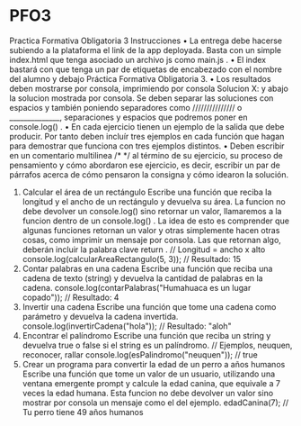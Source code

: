 # PFO3
Practica Formativa Obligatoria 3
Instrucciones
• La entrega debe hacerse subiendo a la plataforma el link de la app deployada. Basta con un simple index.html
que tenga asociado un archivo js como main.js .
• El index bastará con que tenga un par de etiquetas de encabezado con el nombre del alumno y debajo Práctica
Formativa Obligatoria 3.
• Los resultados deben mostrarse por consola, imprimiendo por consola Solucion X: y abajo la solucion mostrada
por consola. Se deben separar las soluciones con espacios y también poniendo separadores como /////////////// o
______________, separaciones y espacios que podremos poner en console.log() .
• En cada ejercicio tienen un ejemplo de la salida que debe producir. Por tanto deben incluír tres ejemplos en cada
función que hagan para demostrar que funciona con tres ejemplos distintos.
• Deben escribir en un comentario multilinea /* */ al término de su ejercicio, su proceso de pensamiento y cómo
abordaron ese ejercicio, es decir, escribir un par de párrafos acerca de cómo pensaron la consigna y cómo
idearon la solución.
1. Calcular el área de un rectángulo
Escribe una función que reciba la longitud y el ancho de un rectángulo y devuelva su área.
La funcion no debe devolver un console.log() sino retornar un valor, llamaremos a la funcion dentro de un
console.log() .
La idea de esto es comprender que algunas funciones retornan un valor y otras simplemente hacen otras cosas, como
imprimir un mensaje por consola. Las que retornan algo, deberán incluir la palabra clave return .
// Longitud = ancho x alto
console.log(calcularAreaRectangulo(5, 3)); // Resultado: 15
2. Contar palabras en una cadena
Escribe una función que reciba una cadena de texto (string) y devuelva la cantidad de palabras en la cadena.
console.log(contarPalabras("Humahuaca es un lugar copado")); // Resultado: 4
3. Invertir una cadena
Escribe una función que tome una cadena como parámetro y devuelva la cadena invertida.
console.log(invertirCadena("hola")); // Resultado: "aloh"
4. Encontrar el palíndromo
Escribe una función que reciba un string y devuelva true o false si el string es un palíndromo.
// Ejemplos, neuquen, reconocer, rallar
console.log(esPalindromo("neuquen")); // true
5. Crear un programa para convertir la edad de un perro a años humanos
Escribe una función que tome un valor de un usuario, utilizando una ventana emergente prompt y calcule la edad
canina, que equivale a 7 veces la edad humana.
Esta funcion no debe devolver un valor sino mostrar por consola un mensaje como el del ejemplo.
edadCanina(7); // Tu perro tiene 49 años humanos

